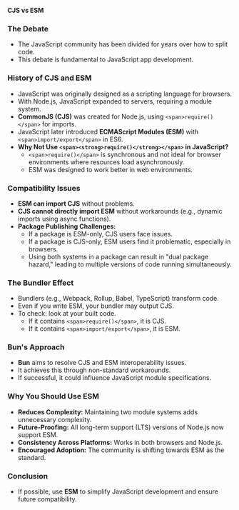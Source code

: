 **CJS vs ESM**

### The Debate

* The JavaScript community has been divided for years over how to split code.
* This debate is fundamental to JavaScript app development.

### History of CJS and ESM

* JavaScript was originally designed as a scripting language for browsers.
* With Node.js, JavaScript expanded to servers, requiring a module system.
* **CommonJS (CJS)** was created for Node.js, using `<span>require()</span>` for imports.
* JavaScript later introduced **ECMAScript Modules (ESM)** with `<span>import/export</span>` in ES6.
* **Why Not Use **`<span><strong>require()</strong></span>`** in JavaScript?**
  * `<span>require()</span>` is synchronous and not ideal for browser environments where resources load asynchronously.
  * ESM was designed to work better in web environments.

### Compatibility Issues

* **ESM can import CJS** without problems.
* **CJS cannot directly import ESM** without workarounds (e.g., dynamic imports using async functions).
* **Package Publishing Challenges:**
  * If a package is ESM-only, CJS users face issues.
  * If a package is CJS-only, ESM users find it problematic, especially in browsers.
  * Using both systems in a package can result in "dual package hazard," leading to multiple versions of code running simultaneously.

### The Bundler Effect

* Bundlers (e.g., Webpack, Rollup, Babel, TypeScript) transform code.
* Even if you write ESM, your bundler may output CJS.
* To check: look at your built code.
  * If it contains `<span>require()</span>`, it is CJS.
  * If it contains `<span>import/export</span>`, it is ESM.

### Bun's Approach

* **Bun** aims to resolve CJS and ESM interoperability issues.
* It achieves this through non-standard workarounds.
* If successful, it could influence JavaScript module specifications.

### Why You Should Use ESM

* **Reduces Complexity:** Maintaining two module systems adds unnecessary complexity.
* **Future-Proofing:** All long-term support (LTS) versions of Node.js now support ESM.
* **Consistency Across Platforms:** Works in both browsers and Node.js.
* **Encouraged Adoption:** The community is shifting towards ESM as the standard.

### Conclusion

* If possible, use **ESM** to simplify JavaScript development and ensure future compatibility.
